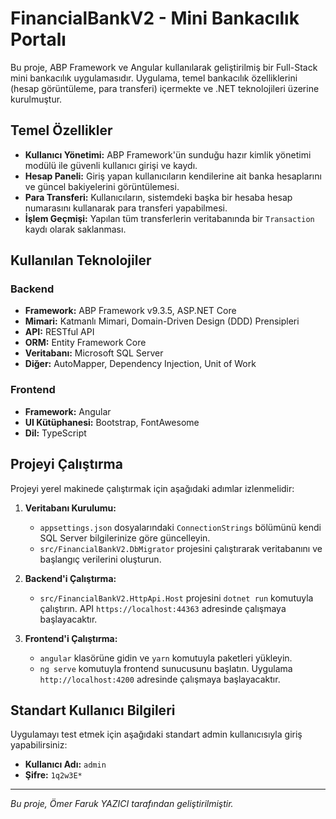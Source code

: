 # FinancialBankV2 - Mini Bankacılık Portalı

Bu proje, ABP Framework ve Angular kullanılarak geliştirilmiş bir Full-Stack mini bankacılık uygulamasıdır. 
Uygulama, temel bankacılık özelliklerini (hesap görüntüleme, para transferi) içermekte ve 
 .NET teknolojileri üzerine kurulmuştur.

## Temel Özellikler

- **Kullanıcı Yönetimi:** ABP Framework'ün sunduğu hazır kimlik yönetimi modülü ile güvenli kullanıcı girişi ve kaydı.
- **Hesap Paneli:** Giriş yapan kullanıcıların kendilerine ait banka hesaplarını ve güncel bakiyelerini görüntülemesi.
- **Para Transferi:** Kullanıcıların, sistemdeki başka bir hesaba hesap numarasını kullanarak para transferi yapabilmesi.
- **İşlem Geçmişi:** Yapılan tüm transferlerin veritabanında bir `Transaction` kaydı olarak saklanması.

## Kullanılan Teknolojiler

### Backend
- **Framework:** ABP Framework v9.3.5, ASP.NET Core
- **Mimari:** Katmanlı Mimari, Domain-Driven Design (DDD) Prensipleri
- **API:** RESTful API
- **ORM:** Entity Framework Core
- **Veritabanı:** Microsoft SQL Server
- **Diğer:** AutoMapper, Dependency Injection, Unit of Work

### Frontend
- **Framework:** Angular
- **UI Kütüphanesi:** Bootstrap, FontAwesome
- **Dil:** TypeScript

## Projeyi Çalıştırma

Projeyi yerel makinede çalıştırmak için aşağıdaki adımlar izlenmelidir:

1.  **Veritabanı Kurulumu:**
    - `appsettings.json` dosyalarındaki `ConnectionStrings` bölümünü kendi SQL Server bilgilerinize göre güncelleyin.
    - `src/FinancialBankV2.DbMigrator` projesini çalıştırarak veritabanını ve başlangıç verilerini oluşturun.

2.  **Backend'i Çalıştırma:**
    - `src/FinancialBankV2.HttpApi.Host` projesini `dotnet run` komutuyla çalıştırın. API `https://localhost:44363` adresinde çalışmaya başlayacaktır.

3.  **Frontend'i Çalıştırma:**
    - `angular` klasörüne gidin ve `yarn` komutuyla paketleri yükleyin.
    - `ng serve` komutuyla frontend sunucusunu başlatın. Uygulama `http://localhost:4200` adresinde çalışmaya başlayacaktır.

## Standart Kullanıcı Bilgileri

Uygulamayı test etmek için aşağıdaki standart admin kullanıcısıyla giriş yapabilirsiniz:
- **Kullanıcı Adı:** `admin`
- **Şifre:** `1q2w3E*`

---

*Bu proje, Ömer Faruk YAZICI tarafından geliştirilmiştir.*
